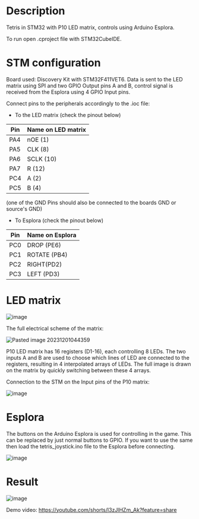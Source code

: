 # Description

Tetris in STM32 with P10 LED matrix, controls using Arduino Esplora.

To run open .cproject file with STM32CubeIDE.

# STM configuration

Board used: Discovery Kit with STM32F411VET6. Data is sent to the LED matrix using SPI and two GPIO Output pins A and B, control signal is received from the Esplora using 4 GPIO Input pins. 

Connect pins to the peripherals accordingly to the .ioc file:

- To the LED matrix (check the pinout below)

| Pin | Name on LED matrix |
| - | - |
| PA4 | nOE (1) |
| PA5 | CLK (8) |
| PA6 | SCLK (10) |
| PA7 | R (12) |
| PC4 | A (2) |
| PC5 | B (4) |

(one of the GND Pins should also be connected to the boards GND or source's GND)

- To Esplora (check the pinout below)

| Pin | Name on Esplora |
| - | - |
| PC0 | DROP (PE6) |
| PC1 | ROTATE (PB4) |
| PC2 | RIGHT(PD2) |
| PC3 | LEFT (PD3) |

# LED matrix

![image](https://github.com/Coconutt69/Tetris_stm32/assets/137206541/9b28e373-9789-4950-94fe-bff5be41cc47)

The full electrical scheme of the matrix:

![Pasted image 20231201044359](https://github.com/Coconutt69/Tetris_stm32/assets/137206541/139554af-ff49-40c4-9218-2e59afcabf14)

P10 LED matrix has 16 registers (D1-16), each controlling 8 LEDs. The two inputs A and B are used to choose which lines of LED are connected to the registers, resulting in 4 interpolated arrays of LEDs. The full image is drawn on the matrix by quickly switching between these 4 arrays. 

Connection to the STM on the Input pins of the P10 matrix:

![image](https://github.com/Coconutt69/Tetris_stm32/assets/137206541/2453f74f-7eb5-4e7c-909a-bfaefc413316)

# Esplora 

The buttons on the Arduino Esplora is used for controlling in the game. This can be replaced by just normal buttons to GPIO. If you want to use the same then load the tetris_joystick.ino file to the Esplora before connecting. 

![image](https://github.com/Coconutt69/Tetris_stm32/assets/137206541/0dcf7cd9-bc07-4e35-82d0-e99fc7db7520)

# Result

![image](https://github.com/Coconutt69/lab5/assets/137206541/bb62fed5-ce2f-4402-a7ea-f3809cac5dd5)

Demo video: <https://youtube.com/shorts/l3zJlHZm_Ak?feature=share>
